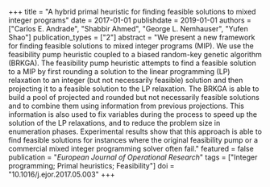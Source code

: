 +++
title = "A hybrid primal heuristic for finding feasible solutions to mixed integer programs"
date = 2017-01-01
publishdate = 2019-01-01
authors = ["Carlos E. Andrade", "Shabbir Ahmed", "George L. Nemhauser", "Yufen Shao"]
publication_types = ["2"]
abstract = "We present a new framework for finding feasible solutions to mixed integer programs (MIP). We use the feasibility pump heuristic coupled to a biased random-key genetic algorithm (BRKGA). The feasibility pump heuristic attempts to find a feasible solution to a MIP by first rounding a solution to the linear programming (LP) relaxation to an integer (but not necessarily feasible) solution and then projecting it to a feasible solution to the LP relaxation. The BRKGA is able to build a pool of projected and rounded but not necessarily feasible solutions and to combine them using information from previous projections. This information is also used to fix variables during the process to speed up the solution of the LP relaxations, and to reduce the problem size in enumeration phases. Experimental results show that this approach is able to find feasible solutions for instances where the original feasibility pump or a commercial mixed integer programming solver often fail."
featured = false
publication = "*European Journal of Operational Research*"
tags = ["Integer programming; Primal heuristics; Feasibility"]
doi = "10.1016/j.ejor.2017.05.003"
+++

